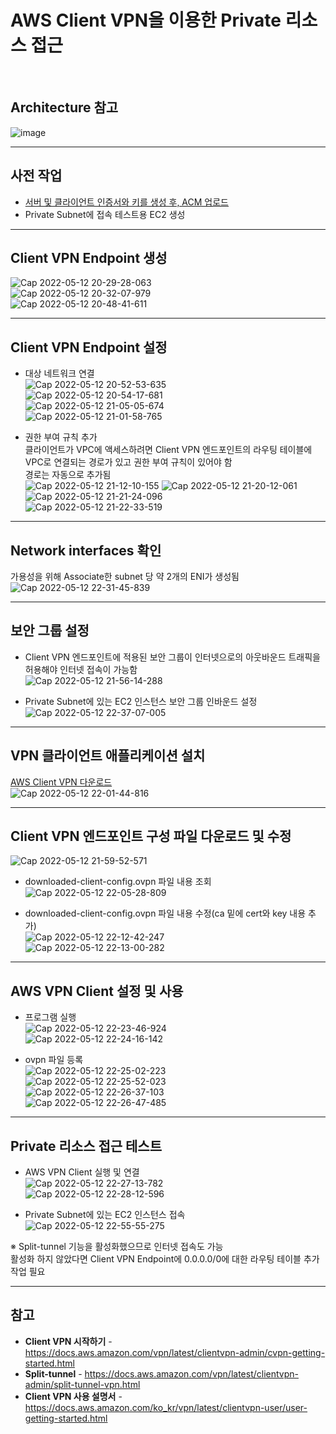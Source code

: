 # AWS Client VPN을 이용한 Private 리소스 접근

<br/>

## Architecture 참고
![image](https://user-images.githubusercontent.com/46125158/167408967-c4cf7081-de67-4349-bc6c-7f6e74e5adcf.png)

<hr>

## 사전 작업
- [서버 및 클라이언트 인증서와 키를 생성 후, ACM 업로드](https://github.com/kva231/AWS-Tech-Note/blob/master/Security%2C%20Identity%2C%20%26%20Compliance/AWS%20Certificate%20Manager/%EC%84%9C%EB%B2%84%20%EB%B0%8F%20%ED%81%B4%EB%9D%BC%EC%9D%B4%EC%96%B8%ED%8A%B8%20%EC%9D%B8%EC%A6%9D%EC%84%9C%EC%99%80%20%ED%82%A4%EB%A5%BC%20%EC%83%9D%EC%84%B1%20%ED%9B%84%2C%20ACM%20%EC%97%85%EB%A1%9C%EB%93%9C.md)
- Private Subnet에 접속 테스트용 EC2 생성

<hr>

## Client VPN Endpoint 생성
![Cap 2022-05-12 20-29-28-063](https://user-images.githubusercontent.com/46125158/168066709-2908e74f-ebfd-4e67-b8ea-57c5f5afcf1b.png)  
![Cap 2022-05-12 20-32-07-979](https://user-images.githubusercontent.com/46125158/168068008-59cc4093-cd9a-4ab0-a509-76c75ada135c.png)  
![Cap 2022-05-12 20-48-41-611](https://user-images.githubusercontent.com/46125158/168068363-71df11e3-2686-44f2-acdc-af9ab0b95456.png)

<hr>

## Client VPN Endpoint 설정
- 대상 네트워크 연결  
  ![Cap 2022-05-12 20-52-53-635](https://user-images.githubusercontent.com/46125158/168070088-0a243586-6d79-4fb3-8b52-5c99d784753c.png)  
  ![Cap 2022-05-12 20-54-17-681](https://user-images.githubusercontent.com/46125158/168070102-8bdf5069-266d-4d83-bef1-9fb03278124f.png)  
  ![Cap 2022-05-12 21-05-05-674](https://user-images.githubusercontent.com/46125158/168075999-b96968e9-57b7-45a4-a16a-26338011b077.png)  
  ![Cap 2022-05-12 21-01-58-765](https://user-images.githubusercontent.com/46125158/168070341-2a1ff467-53c7-4a74-aacf-e980393b5a48.png)  

- 권한 부여 규칙 추가  
  클라이언트가 VPC에 액세스하려면 Client VPN 엔드포인트의 라우팅 테이블에 VPC로 연결되는 경로가 있고 권한 부여 규칙이 있어야 함  
  경로는 자동으로 추가됨  
  ![Cap 2022-05-12 21-12-10-155](https://user-images.githubusercontent.com/46125158/168075349-0c029fa3-3615-4c80-8fbd-80adec96694c.png)
  ![Cap 2022-05-12 21-20-12-061](https://user-images.githubusercontent.com/46125158/168073787-941ffc91-0f6a-4d69-8bac-bcaf3ba597ff.png)  
  ![Cap 2022-05-12 21-21-24-096](https://user-images.githubusercontent.com/46125158/168075666-4c6e79b2-a563-4417-a82f-7b0e1c4a20e2.png)  
  ![Cap 2022-05-12 21-22-33-519](https://user-images.githubusercontent.com/46125158/168075773-af68c11d-35cd-452d-ab17-6813f17d3b10.png)

<hr>

## Network interfaces 확인
가용성을 위해 Associate한 subnet 당 약 2개의 ENI가 생성됨  
![Cap 2022-05-12 22-31-45-839](https://user-images.githubusercontent.com/46125158/168087054-676afc42-b1b4-4f6f-bd88-5db366c843bc.png)

<hr>

## 보안 그룹 설정
- Client VPN 엔드포인트에 적용된 보안 그룹이 인터넷으로의 아웃바운드 트래픽을 허용해야 인터넷 접속이 가능함  
  ![Cap 2022-05-12 21-56-14-288](https://user-images.githubusercontent.com/46125158/168079827-73210ae6-3c6c-4da4-8a41-50c66f7ca178.png)

- Private Subnet에 있는 EC2 인스턴스 보안 그룹 인바운드 설정
  ![Cap 2022-05-12 22-37-07-005](https://user-images.githubusercontent.com/46125158/168088218-08eefd4d-8b21-4133-ba9d-f7a7ca795d8d.png)


<hr>

## VPN 클라이언트 애플리케이션 설치
[AWS Client VPN 다운로드](http://aws.amazon.com/vpn/client-vpn-download/)  
![Cap 2022-05-12 22-01-44-816](https://user-images.githubusercontent.com/46125158/168080746-0bf52772-0780-4a14-8fd2-9d56b9c77db7.png)

<hr>

## Client VPN 엔드포인트 구성 파일 다운로드 및 수정
![Cap 2022-05-12 21-59-52-571](https://user-images.githubusercontent.com/46125158/168080366-9efe21ab-5100-45b2-9f3c-cfcfebc07ab2.png)

- downloaded-client-config.ovpn 파일 내용 조회
  ![Cap 2022-05-12 22-05-28-809](https://user-images.githubusercontent.com/46125158/168081526-d52b66e5-6e67-4dfd-82f8-1e3a59c71b34.png)

- downloaded-client-config.ovpn 파일 내용 수정(ca 밑에 cert와 key 내용 추가)  
  ![Cap 2022-05-12 22-12-42-247](https://user-images.githubusercontent.com/46125158/168084273-d0d8c76c-79bf-482d-904a-fd91e97a32d2.png)  
  ![Cap 2022-05-12 22-13-00-282](https://user-images.githubusercontent.com/46125158/168084286-7ef4ef64-8022-4843-bff0-85e4389e34ba.png)

<hr>

## AWS VPN Client 설정 및 사용
- 프로그램 실행  
  ![Cap 2022-05-12 22-23-46-924](https://user-images.githubusercontent.com/46125158/168089112-642f358e-f6f6-4d16-8fcb-69c1ee15cba5.png)  
  ![Cap 2022-05-12 22-24-16-142](https://user-images.githubusercontent.com/46125158/168089185-23c3f5d0-2ccf-4bc3-993f-2ba3b2c357f8.png)

- ovpn 파일 등록  
  ![Cap 2022-05-12 22-25-02-223](https://user-images.githubusercontent.com/46125158/168089394-3a47dd05-192f-46c2-b571-f0663a705627.png)  
  ![Cap 2022-05-12 22-25-52-023](https://user-images.githubusercontent.com/46125158/168089453-c011830d-18b8-439f-96ea-80aa8d3e4b08.png)  
  ![Cap 2022-05-12 22-26-37-103](https://user-images.githubusercontent.com/46125158/168090045-be1c031e-9ed8-4458-accc-b2382bf27b12.png)  
  ![Cap 2022-05-12 22-26-47-485](https://user-images.githubusercontent.com/46125158/168089551-69fd5964-2f73-4a70-beaa-ad359a0e1b0a.png)  

<hr>

## Private 리소스 접근 테스트
- AWS VPN Client 실행 및 연결  
  ![Cap 2022-05-12 22-27-13-782](https://user-images.githubusercontent.com/46125158/168089599-10180c97-aebe-43a2-a533-eaad3cc395fa.png)  
  ![Cap 2022-05-12 22-28-12-596](https://user-images.githubusercontent.com/46125158/168089887-9bfaaecb-30df-4702-a3dd-39fe1a305d29.png)


- Private Subnet에 있는 EC2 인스턴스 접속  
![Cap 2022-05-12 22-55-55-275](https://user-images.githubusercontent.com/46125158/168092133-9c522598-dad5-4dbb-8cb2-84da55a462d6.png)

※ Split-tunnel 기능을 활성화했으므로 인터넷 접속도 가능  
활성화 하지 않았다면 Client VPN Endpoint에 0.0.0.0/0에 대한 라우팅 테이블 추가 작업 필요

<hr>

## 참고
- **Client VPN 시작하기** - https://docs.aws.amazon.com/vpn/latest/clientvpn-admin/cvpn-getting-started.html
- **Split-tunnel** - https://docs.aws.amazon.com/vpn/latest/clientvpn-admin/split-tunnel-vpn.html
- **Client VPN 사용 설명서** - https://docs.aws.amazon.com/ko_kr/vpn/latest/clientvpn-user/user-getting-started.html
